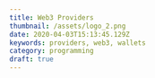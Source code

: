 ```yaml
---
title: Web3 Providers
thumbnail: /assets/logo_2.png
date: 2020-04-03T15:13:45.129Z
keywords: providers, web3, wallets
category: programming
draft: true
---
```

